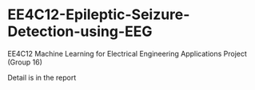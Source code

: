 # EE4C12-Epileptic-Seizure-Detection-using-EEG
EE4C12 Machine Learning for Electrical Engineering Applications Project (Group 16)


Detail is in the report
